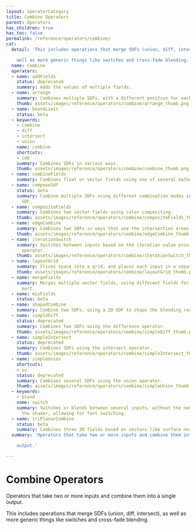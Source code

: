 ```yaml
---
layout: operatorCategory
title: Combine Operators
parent: Operators
has_children: true
has_toc: false
permalink: /reference/operators/combine/
cat:
  detail: 'This includes operations that merge SDFs (union, diff, intersect), as

    well as more generic things like switches and cross-fade blending.'
  name: combine
  operators:
  - name: addFields
    status: deprecated
    summary: Adds the values of multiple fields.
  - name: arrange
    summary: Combines multiple SDFs, with a different position for each.
    thumb: assets/images/reference/operators/combine/arrange_thumb.png
  - name: boundLimit
    status: beta
  - keywords:
    - combine
    - diff
    - intersect
    - union
    name: combine
    shortcuts:
    - cmb
    summary: Combines SDFs in various ways.
    thumb: assets/images/reference/operators/combine/combine_thumb.png
  - name: combineFields
    summary: Combines float or vector fields using one of several mathematical operations.
  - name: composeSdf
    status: beta
    summary: Combine multiple SDFs using different combination modes into a single
      SDF.
  - name: compositeFields
    summary: Combines two vector fields using color compositing.
    thumb: assets/images/reference/operators/combine/compositeFields_thumb.png
  - name: edgeCombine
    summary: Combines two SDFs in ways that use the intersection areas.
    thumb: assets/images/reference/operators/combine/edgeCombine_thumb.png
  - name: iterationSwitch
    summary: Switches between inputs based on the iteration value provided by a downstream
      operator.
    thumb: assets/images/reference/operators/combine/iterationSwitch_thumb.png
  - name: layoutGrid
    summary: Slices space into a grid, and places each input in a separate cell.
    thumb: assets/images/reference/operators/combine/layoutGrid_thumb.png
  - name: mergeFields
    summary: Merges multiple vector fields, using different fields for each vector
      part.
  - name: mixFields
    status: beta
  - name: shapedCombine
    summary: Combine two SDFs, using a 2D SDF to shape the blending region.
  - name: simpleDiff
    status: deprecated
    summary: Combines two SDFs using the difference operator.
    thumb: assets/images/reference/operators/combine/simpleDiff_thumb.png
  - name: simpleIntersect
    status: deprecated
    summary: Combines SDFs using the intersect operator.
    thumb: assets/images/reference/operators/combine/simpleIntersect_thumb.png
  - name: simpleUnion
    shortcuts:
    - su
    status: deprecated
    summary: Combines several SDFs using the union operator.
    thumb: assets/images/reference/operators/combine/simpleUnion_thumb.png
  - keywords:
    - blend
    name: switch
    summary: Switches or blends between several inputs, without the need to rebuild
      the shader, allowing for fast switching.
  - name: triPlanarCombine
    status: beta
    summary: Combines three 2D fields based on vectors like surface normals.
  summary: 'Operators that take two or more inputs and combine them into a single

    output.'

---
```


# Combine Operators

Operators that take two or more inputs and combine them into a single
output.

This includes operations that merge SDFs (union, diff, intersect), as
well as more generic things like switches and cross-fade blending.
